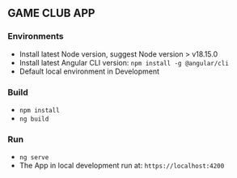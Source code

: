 ## GAME CLUB APP

### Environments
- Install latest Node version, suggest Node version > v18.15.0
- Install latest Angular CLI version: ```npm install -g @angular/cli```
- Default local environment in Development

### Build
- ```npm install```
- ```ng build```

### Run
- ```ng serve```
- The App in local development run at: ```https://localhost:4200```
